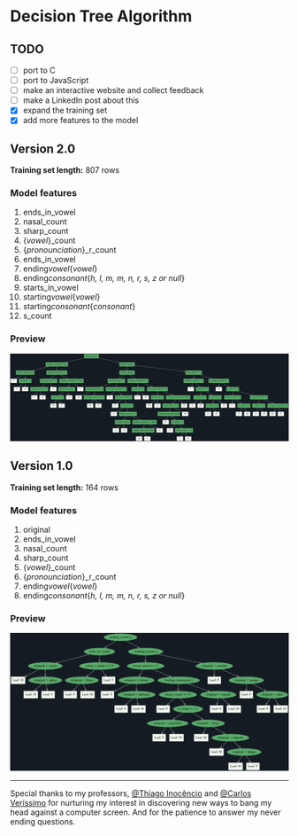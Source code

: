 # Decision Tree Algorithm

## TODO

- [ ] port to C
- [ ] port to JavaScript
- [ ] make an interactive website and collect feedback
- [ ] make a LinkedIn post about this
- [x] expand the training set
- [x] add more features to the model

## Version 2.0

**Training set length:** 807 rows

### Model features

1. ends_in_vowel
2. nasal_count
3. sharp_count
4. {_vowel_}\_count
5. {_pronounciation_}\_r_count
6. ends_in_vowel
7. ending*vowel*{_vowel_}
8. ending*consonant*{_h, l, m, m, n, r, s, z or null_}
9. starts_in_vowel
10. starting*vowel*{_vowel_}
11. starting*consonant*{_consonant_}
12. s_count

### Preview

![decision graph version 2](./.github/assets/tree_v2.png)

## Version 1.0

**Training set length:** 164 rows

### Model features

1. original
2. ends_in_vowel
3. nasal_count
4. sharp_count
5. {_vowel_}\_count
6. {_pronounciation_}\_r_count
7. ending*vowel*{_vowel_}
8. ending*consonant*{_h, l, m, m, n, r, s, z or null_}

### Preview

![decision graph version 1](./.github/assets/tree_v1.png)

---

Special thanks to my professors, [@Thiago Inocêncio](https://github.com/ThiagoInocencio) and [@Carlos Veríssimo](https://github.com/ProfVerissimoFatec) for nurturing my interest in discovering new ways to bang my head against a computer screen. And for the patience to answer my never ending questions.
